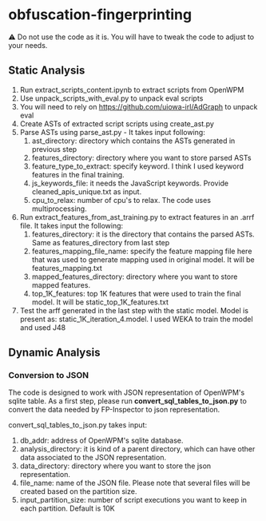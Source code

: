# obfuscation-fingerprinting

:warning: Do not use the code as it is. You will have to tweak the code to adjust to your needs.

## Static Analysis 

1. Run extract_scripts_content.ipynb to extract scripts from OpenWPM
2. Use unpack_scripts_with_eval.py to unpack eval scripts 
3. You will need to rely on https://github.com/uiowa-irl/AdGraph to unpack eval
4. Create ASTs of extracted script scripts using create_ast.py
5. Parse ASTs using parse_ast.py - It takes input following:
    1. ast_directory: directory which contains the ASTs generated in previous step
    2. features_directory: directory where you want to store parsed ASTs 
    3. feature_type_to_extract: specify keyword. I think I used keyword features in the final training. 
    4. js_keywords_file: it needs the JavaScript keywords. Provide cleaned_apis_unique.txt as input.
    5. cpu_to_relax: number of cpu's to relax. The code uses multiprocessing.
6. Run extract_features_from_ast_training.py to extract features in an .arrf file. It takes input the following:
    1. features_directory: it is the directory that contains the parsed ASTs. Same as features_directory from last step
    2. features_mapping_file_name: specify the feature mapping file here that was used to generate mapping used in original model. It will be features_mapping.txt
    3. mapped_features_directory: directory where you want to store mapped features. 
    4. top_1K_features: top 1K features that were used to train the final model. It will be static_top_1K_features.txt
7. Test the arff generated in the last step with the static model. Model is present as: static_1K_iteration_4.model. I used WEKA to train the model and used J48
 

## Dynamic Analysis

### Conversion to JSON
The code is designed to work with JSON representation of OpenWPM's sqlite table. As a first step, please run **convert_sql_tables_to_json.py** to convert the data needed by FP-Inspector to json representation. 

convert_sql_tables_to_json.py takes input:
1. db_addr: address of OpenWPM's sqlite database.
2. analysis_directory: it is kind of a parent directory, which can have other data associated to the JSON representation.
3. data_directory: directory where you want to store the json representation.
4. file_name: name of the JSON file. Please note that several files will be created based on the partition size. 
5. input_partition_size: number of script executions you want to keep in each partition. Default is 10K

##
